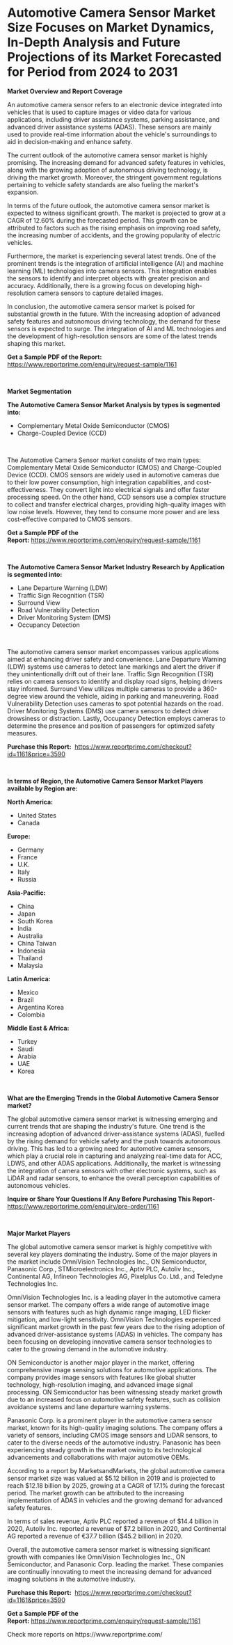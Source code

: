 <p><h1>Automotive Camera Sensor Market Size Focuses on Market Dynamics, In-Depth Analysis and Future Projections of its Market Forecasted for Period from 2024 to 2031</h1></p><p><strong>Market Overview and Report Coverage</strong></p>
<p><p>An automotive camera sensor refers to an electronic device integrated into vehicles that is used to capture images or video data for various applications, including driver assistance systems, parking assistance, and advanced driver assistance systems (ADAS). These sensors are mainly used to provide real-time information about the vehicle's surroundings to aid in decision-making and enhance safety.</p><p>The current outlook of the automotive camera sensor market is highly promising. The increasing demand for advanced safety features in vehicles, along with the growing adoption of autonomous driving technology, is driving the market growth. Moreover, the stringent government regulations pertaining to vehicle safety standards are also fueling the market's expansion.</p><p>In terms of the future outlook, the automotive camera sensor market is expected to witness significant growth. The market is projected to grow at a CAGR of 12.60% during the forecasted period. This growth can be attributed to factors such as the rising emphasis on improving road safety, the increasing number of accidents, and the growing popularity of electric vehicles.</p><p>Furthermore, the market is experiencing several latest trends. One of the prominent trends is the integration of artificial intelligence (AI) and machine learning (ML) technologies into camera sensors. This integration enables the sensors to identify and interpret objects with greater precision and accuracy. Additionally, there is a growing focus on developing high-resolution camera sensors to capture detailed images.</p><p>In conclusion, the automotive camera sensor market is poised for substantial growth in the future. With the increasing adoption of advanced safety features and autonomous driving technology, the demand for these sensors is expected to surge. The integration of AI and ML technologies and the development of high-resolution sensors are some of the latest trends shaping this market.</p></p>
<p><strong>Get a Sample PDF of the Report:</strong> <a href="https://www.reportprime.com/enquiry/request-sample/1161">https://www.reportprime.com/enquiry/request-sample/1161</a></p>
<p>&nbsp;</p>
<p><strong>Market Segmentation</strong></p>
<p><strong>The Automotive Camera Sensor Market Analysis by types is segmented into:</strong></p>
<p><ul><li>Complementary Metal Oxide Semiconductor (CMOS)</li><li>Charge-Coupled Device (CCD)</li></ul></p>
<p>&nbsp;</p>
<p><p>The Automotive Camera Sensor market consists of two main types: Complementary Metal Oxide Semiconductor (CMOS) and Charge-Coupled Device (CCD). CMOS sensors are widely used in automotive cameras due to their low power consumption, high integration capabilities, and cost-effectiveness. They convert light into electrical signals and offer faster processing speed. On the other hand, CCD sensors use a complex structure to collect and transfer electrical charges, providing high-quality images with low noise levels. However, they tend to consume more power and are less cost-effective compared to CMOS sensors.</p></p>
<p><strong>Get a Sample PDF of the Report:</strong>&nbsp;<a href="https://www.reportprime.com/enquiry/request-sample/1161">https://www.reportprime.com/enquiry/request-sample/1161</a></p>
<p>&nbsp;</p>
<p><strong>The Automotive Camera Sensor Market Industry Research by Application is segmented into:</strong></p>
<p><ul><li>Lane Departure Warning (LDW)</li><li>Traffic Sign Recognition (TSR)</li><li>Surround View</li><li>Road Vulnerability Detection</li><li>Driver Monitoring System (DMS)</li><li>Occupancy Detection</li></ul></p>
<p>&nbsp;</p>
<p><p>The automotive camera sensor market encompasses various applications aimed at enhancing driver safety and convenience. Lane Departure Warning (LDW) systems use cameras to detect lane markings and alert the driver if they unintentionally drift out of their lane. Traffic Sign Recognition (TSR) relies on camera sensors to identify and display road signs, helping drivers stay informed. Surround View utilizes multiple cameras to provide a 360-degree view around the vehicle, aiding in parking and maneuvering. Road Vulnerability Detection uses cameras to spot potential hazards on the road. Driver Monitoring Systems (DMS) use camera sensors to detect driver drowsiness or distraction. Lastly, Occupancy Detection employs cameras to determine the presence and position of passengers for optimized safety measures.</p></p>
<p><strong>Purchase this Report:</strong>&nbsp; <a href="https://www.reportprime.com/checkout?id=1161&price=3590">https://www.reportprime.com/checkout?id=1161&price=3590</a></p>
<p>&nbsp;</p>
<p><strong>In terms of Region, the Automotive Camera Sensor Market Players available by Region are:</strong></p>
<p>
    <p> <strong> North America: </strong>
        <ul>
            <li>United States</li>
            <li>Canada</li>
        </ul>
        </p> 
    <p> <strong> Europe: </strong>
        <ul>
            <li>Germany</li>
            <li>France</li>
            <li>U.K.</li>
            <li>Italy</li>
            <li>Russia</li>
        </ul>
        </p> 
    <p> <strong> Asia-Pacific: </strong>
        <ul>
            <li>China</li>
            <li>Japan</li>
            <li>South Korea</li>
            <li>India</li>
            <li>Australia</li>
            <li>China Taiwan</li>
            <li>Indonesia</li>
            <li>Thailand</li>
            <li>Malaysia</li>
        </ul>
        </p> 
    <p> <strong> Latin America: </strong>
        <ul>
            <li>Mexico</li>
            <li>Brazil</li>
            <li>Argentina Korea</li>
            <li>Colombia</li>
        </ul>
        </p> 
    <p> <strong> Middle East & Africa: </strong>
        <ul>
            <li>Turkey</li>
            <li>Saudi</li>
            <li>Arabia</li>
            <li>UAE</li>
            <li>Korea</li>
        </ul>
    </p>
    </p>
<p>&nbsp;</p>
<p><strong>What are the Emerging Trends in the Global Automotive Camera Sensor market?</strong></p>
<p><p>The global automotive camera sensor market is witnessing emerging and current trends that are shaping the industry's future. One trend is the increasing adoption of advanced driver-assistance systems (ADAS), fuelled by the rising demand for vehicle safety and the push towards autonomous driving. This has led to a growing need for automotive camera sensors, which play a crucial role in capturing and analyzing real-time data for ACC, LDWS, and other ADAS applications. Additionally, the market is witnessing the integration of camera sensors with other electronic systems, such as LiDAR and radar sensors, to enhance the overall perception capabilities of autonomous vehicles.</p></p>
<p><strong>Inquire or Share Your Questions If Any Before Purchasing This Report</strong>- <a href="https://www.reportprime.com/enquiry/pre-order/1161">https://www.reportprime.com/enquiry/pre-order/1161</a></p>
<p>&nbsp;</p>
<p><strong>Major Market Players</strong></p>
<p><p>The global automotive camera sensor market is highly competitive with several key players dominating the industry. Some of the major players in the market include OmniVision Technologies Inc., ON Semiconductor, Panasonic Corp., STMicroelectronics Inc., Aptiv PLC, Autoliv Inc., Continental AG, Infineon Technologies AG, Pixelplus Co. Ltd., and Teledyne Technologies Inc.</p><p>OmniVision Technologies Inc. is a leading player in the automotive camera sensor market. The company offers a wide range of automotive image sensors with features such as high dynamic range imaging, LED flicker mitigation, and low-light sensitivity. OmniVision Technologies experienced significant market growth in the past few years due to the rising adoption of advanced driver-assistance systems (ADAS) in vehicles. The company has been focusing on developing innovative camera sensor technologies to cater to the growing demand in the automotive industry.</p><p>ON Semiconductor is another major player in the market, offering comprehensive image sensing solutions for automotive applications. The company provides image sensors with features like global shutter technology, high-resolution imaging, and advanced image signal processing. ON Semiconductor has been witnessing steady market growth due to an increased focus on automotive safety features, such as collision avoidance systems and lane departure warning systems.</p><p>Panasonic Corp. is a prominent player in the automotive camera sensor market, known for its high-quality imaging solutions. The company offers a variety of sensors, including CMOS image sensors and LiDAR sensors, to cater to the diverse needs of the automotive industry. Panasonic has been experiencing steady growth in the market owing to its technological advancements and collaborations with major automotive OEMs.</p><p>According to a report by MarketsandMarkets, the global automotive camera sensor market size was valued at $5.12 billion in 2019 and is projected to reach $12.18 billion by 2025, growing at a CAGR of 17.1% during the forecast period. The market growth can be attributed to the increasing implementation of ADAS in vehicles and the growing demand for advanced safety features.</p><p>In terms of sales revenue, Aptiv PLC reported a revenue of $14.4 billion in 2020, Autoliv Inc. reported a revenue of $7.2 billion in 2020, and Continental AG reported a revenue of €37.7 billion ($45.2 billion) in 2020.</p><p>Overall, the automotive camera sensor market is witnessing significant growth with companies like OmniVision Technologies Inc., ON Semiconductor, and Panasonic Corp. leading the market. These companies are continually innovating to meet the increasing demand for advanced imaging solutions in the automotive industry.</p></p>
<p><strong>Purchase this Report:</strong>&nbsp;&nbsp;<a href="https://www.reportprime.com/checkout?id=1161&price=3590">https://www.reportprime.com/checkout?id=1161&price=3590</a></p>
<p></p>
<p><strong>Get a Sample PDF of the Report:</strong>&nbsp;<a href="https://www.reportprime.com/enquiry/request-sample/1161">https://www.reportprime.com/enquiry/request-sample/1161</a></p>
<p>Check more reports on https://www.reportprime.com/</p>